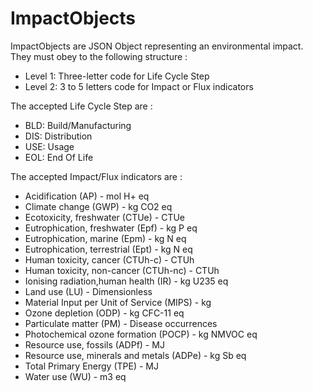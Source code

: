 # ImpactObjects

ImpactObjects are JSON Object representing an environmental impact.
They must obey to the following structure :
- Level 1: Three-letter code for Life Cycle Step
- Level 2: 3 to 5 letters code for Impact or Flux indicators

The accepted Life Cycle Step are :
- BLD: Build/Manufacturing
- DIS: Distribution
- USE: Usage
- EOL: End Of Life

The accepted Impact/Flux indicators are :
- Acidification (AP) -	mol H+ eq
- Climate change (GWP) -	kg CO2 eq
- Ecotoxicity, freshwater (CTUe) -	CTUe
- Eutrophication, freshwater (Epf) -	kg P eq
- Eutrophication, marine (Epm) - kg N eq
- Eutrophication, terrestrial (Ept) -	kg N eq
- Human toxicity, cancer (CTUh-c) -	CTUh
- Human toxicity, non-cancer (CTUh-nc) -	CTUh
- Ionising radiation,human health (IR) - kg U235 eq
- Land use (LU) -	Dimensionless
- Material Input per Unit of Service (MIPS) -	kg
- Ozone depletion (ODP) -	kg CFC-11 eq
- Particulate matter (PM) -	Disease occurrences
- Photochemical ozone formation (POCP) -	kg NMVOC eq
- Resource use, fossils (ADPf) -	MJ
- Resource use, minerals and metals (ADPe) -	kg Sb eq
- Total Primary Energy (TPE) -	MJ
- Water use (WU) -	m3 eq
